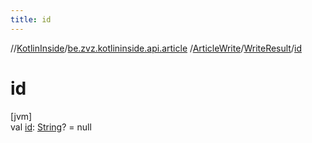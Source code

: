 ```yaml
---
title: id
---
```

//[KotlinInside](../../../../index.html)/[be.zvz.kotlininside.api.article](../../index.html)
/[ArticleWrite](../index.html)/[WriteResult](index.html)/[id](id.html)

# id

[jvm]\
val [id](id.html): [String](https://kotlinlang.org/api/latest/jvm/stdlib/kotlin/-string/index.html)? = null




